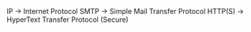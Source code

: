 IP -> Internet Protocol
SMTP -> Simple Mail Transfer Protocol
HTTP(S) -> HyperText Transfer Protocol (Secure)
